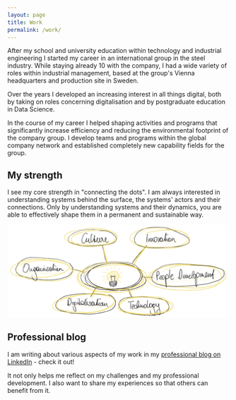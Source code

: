 ```yaml
---
layout: page
title: Work
permalink: /work/
---
```


After my school and university education within technology and industrial engineering I started my career in an international group in the steel industry. While staying already 10 with the company, I had a wide variety of roles within industrial management, based at the group's Vienna headquarters and production site in Sweden.

Over the years I developed an increasing interest in all things digital, both by taking on roles concerning digitalisation and by postgraduate education in Data Science.

In the course of my career I helped shaping activities and programs that significantly increase efficiency and reducing the environmental footprint of the company group. I develop teams and programs within the global company network and established completely new capability fields for the group. 

## My strength

I see my core strength in "connecting the dots". I am always interested in understanding systems behind the surface, the systems' actors and their connections. Only by understanding systems and their dynamics, you are able to effectively shape them in a permanent and sustainable way.

![Posts overview](../images/work_jakob_strenth.jpg)

## Professional blog

I am writing about various aspects of my work in my [professional blog on LinkedIn](https://www.linkedin.com/pulse/welcome-jakobs-linkedin-blog-updated-lists-all-posts-jakob-h%C3%BCrner/") - check it out!

It not only helps me reflect on my challenges and my professional development. I also want to share my experiences so that others can benefit from it. 